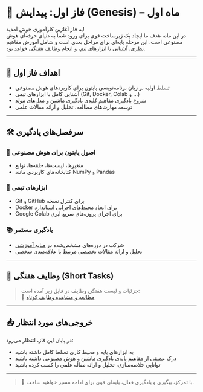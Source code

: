 # 🌱 فاز اول: پیدایش (Genesis) – ماه اول

به فاز آغازین کارآموزی خوش آمدید!  
در این ماه، هدف ما ایجاد یک زیرساخت قوی برای ورود شما به دنیای حرفه‌ای هوش مصنوعی است. این مرحله پایه‌ای برای مراحل بعدی است و شامل آموزش مفاهیم نظری، آشنایی با ابزارهای تیم، و انجام وظایف هفتگی خواهد بود.

---

## 🎯 اهداف فاز اول

- تسلط اولیه بر زبان برنامه‌نویسی پایتون برای کاربردهای هوش مصنوعی
- آشنایی کامل با ابزارهای تیمی (Git, Docker, Colab و ...)
- شروع یادگیری مفاهیم کلیدی یادگیری ماشین و مدل‌های مولد
- توسعه مهارت‌های مطالعه، تحلیل و ارائه مقالات علمی

---

## 🛠 سرفصل‌های یادگیری

### 🐍 اصول پایتون برای هوش مصنوعی
- متغیرها، لیست‌ها، حلقه‌ها، توابع
- کتابخانه‌های کاربردی مانند NumPy و Pandas

### 🧰 ابزارهای تیمی
- Git و GitHub برای کنترل نسخه
- Docker برای ایجاد محیط‌های اجرایی استاندارد
- Google Colab برای اجرای پروژه‌های سریع ابری

### 📚 یادگیری مستمر
- شرکت در دوره‌های مشخص‌شده در [منابع آموزشی](../Resources/AI_Fundamentals.md)
- تحلیل و ارائه مقالات تخصصی مرتبط با علاقه‌مندی شخصی

---

## 📌 وظایف هفتگی (Short Tasks)

> جزئیات و لیست هفتگی وظایف در فایل زیر آمده است:  
🔗 [مطالعه و مشاهده وظایف کوتاه](./Short-Tasks.md)

---

## 📤 خروجی‌های مورد انتظار

در پایان این فاز، انتظار می‌رود:

- به ابزارهای پایه و محیط کاری تسلط کامل داشته باشید
- درک عمیقی از مفاهیم پایه‌ی یادگیری ماشین و هوش مصنوعی داشته باشید
- توانایی خلاصه‌سازی، تحلیل و ارائه مقاله علمی را کسب کرده باشید

---

> 🌟 با تمرکز، پیگیری و یادگیری فعال، پایه‌ای قوی برای ادامه مسیر خواهید ساخت.
